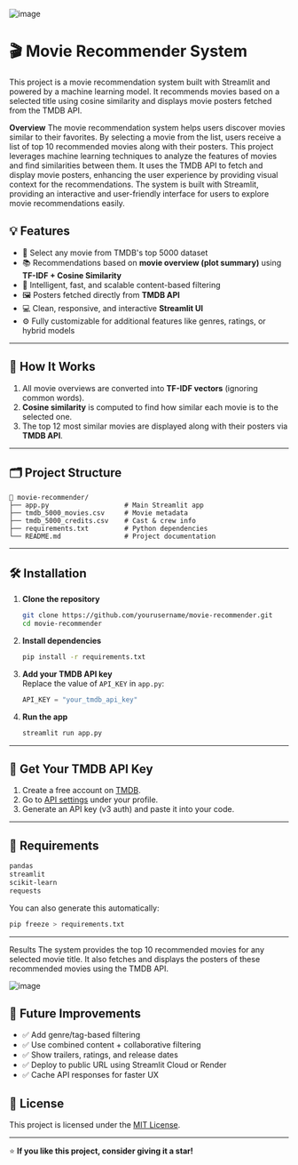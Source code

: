 ![image](https://github.com/user-attachments/assets/06c3d8ca-24f2-4a4d-9eb5-46e804ec903f)
# 🎬 Movie Recommender System

This project is a movie recommendation system built with Streamlit and powered by a machine learning model. It recommends movies based on a selected title using cosine similarity and displays movie posters fetched from the TMDB API.


**Overview**
The movie recommendation system helps users discover movies similar to their favorites. By selecting a movie from the list, users receive a list of top 10 recommended movies along with their posters. This project leverages machine learning techniques to analyze the features of movies and find similarities between them. It uses the TMDB API to fetch and display movie posters, enhancing the user experience by providing visual context for the recommendations. The system is built with Streamlit, providing an interactive and user-friendly interface for users to explore movie recommendations easily.



## 💡 Features

- 🎥 Select any movie from TMDB's top 5000 dataset  
- 📚 Recommendations based on **movie overview (plot summary)** using **TF-IDF + Cosine Similarity**
- 🧠 Intelligent, fast, and scalable content-based filtering
- 🖼️ Posters fetched directly from **TMDB API**
- 💻 Clean, responsive, and interactive **Streamlit UI**
- ⚙️ Fully customizable for additional features like genres, ratings, or hybrid models

---

## 🧠 How It Works

1. All movie overviews are converted into **TF-IDF vectors** (ignoring common words).
2. **Cosine similarity** is computed to find how similar each movie is to the selected one.
3. The top 12 most similar movies are displayed along with their posters via **TMDB API**.

---

## 🗂️ Project Structure

```
📁 movie-recommender/
├── app.py                   # Main Streamlit app
├── tmdb_5000_movies.csv     # Movie metadata
├── tmdb_5000_credits.csv    # Cast & crew info
├── requirements.txt         # Python dependencies
└── README.md                # Project documentation
```

---

## 🛠️ Installation

1. **Clone the repository**
   ```bash
   git clone https://github.com/yourusername/movie-recommender.git
   cd movie-recommender
   ```

2. **Install dependencies**
   ```bash
   pip install -r requirements.txt
   ```

3. **Add your TMDB API key**  
   Replace the value of `API_KEY` in `app.py`:
   ```python
   API_KEY = "your_tmdb_api_key"
   ```

4. **Run the app**
   ```bash
   streamlit run app.py
   ```

---

## 🔑 Get Your TMDB API Key

1. Create a free account on [TMDB](https://www.themoviedb.org/).
2. Go to [API settings](https://www.themoviedb.org/settings/api) under your profile.
3. Generate an API key (v3 auth) and paste it into your code.

---

## 🧾 Requirements

```txt
pandas
streamlit
scikit-learn
requests
```

You can also generate this automatically:
```bash
pip freeze > requirements.txt
```

---

Results
The system provides the top 10 recommended movies for any selected movie title. It also fetches and displays the posters of these recommended movies using the TMDB API.



![image](https://github.com/user-attachments/assets/2939d9e2-ddb7-4953-bc7c-17a416da992f)


## 🔄 Future Improvements

- ✅ Add genre/tag-based filtering  
- ✅ Use combined content + collaborative filtering  
- ✅ Show trailers, ratings, and release dates  
- ✅ Deploy to public URL using Streamlit Cloud or Render  
- ✅ Cache API responses for faster UX



## 📄 License

This project is licensed under the [MIT License](LICENSE).

---

⭐️ **If you like this project, consider giving it a star!**

